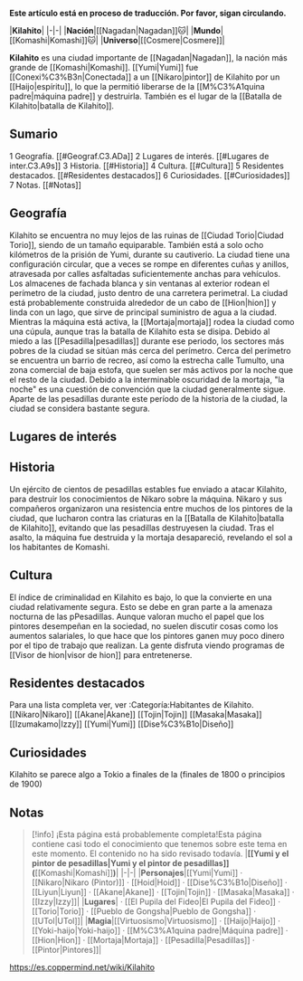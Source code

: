 **Este artículo está en proceso de traducción. Por favor, sigan circulando.**


|**Kilahito**|
|-|-|
|**Nación**|[[Nagadan\|Nagadan]]🐱︎|
|**Mundo**|[[Komashi\|Komashi]]🐱︎|
|**Universo**|[[Cosmere\|Cosmere]]|

**Kilahito** es una ciudad importante de [[Nagadan\|Nagadan]], la nación más grande de [[Komashi\|Komashi]]. [[Yumi\|Yumi]] fue [[Conexi%C3%B3n\|Conectada]] a un [[Nikaro\|pintor]] de Kilahito por un [[Haijo\|espíritu]], lo que la permitió liberarse de la [[M%C3%A1quina padre\|máquina padre]] y destruirla. También es el lugar de la [[Batalla de Kilahito\|batalla de Kilahito]].

## Sumario

1 Geografía. [[#Geograf.C3.ADa]] 
2 Lugares de interés. [[#Lugares de inter.C3.A9s]] 
3 Historia. [[#Historia]] 
4 Cultura. [[#Cultura]] 
5 Residentes destacados. [[#Residentes destacados]] 
6 Curiosidades. [[#Curiosidades]] 
7 Notas. [[#Notas]] 


## Geografía
Kilahito se encuentra no muy lejos de las ruinas de [[Ciudad Torio\|Ciudad Torio]], siendo de un tamaño equiparable. También está a solo ocho kilómetros de la prisión de Yumi, durante su cautiverio. La ciudad tiene una configuración circular, que a veces se rompe en diferentes cuñas y anillos, atravesada por calles asfaltadas suficientemente anchas para vehículos. Los almacenes de fachada blanca y sin ventanas al exterior rodean el perímetro de la ciudad, justo dentro de una carretera perimetral. La ciudad está probablemente construida alrededor de un cabo de [[Hion\|hion]] y linda con un lago, que sirve de principal suministro de agua a la ciudad.
Mientras la máquina está activa, la [[Mortaja\|mortaja]] rodea la ciudad como una cúpula, aunque tras la batalla de Kilahito esta se disipa. Debido al miedo a las [[Pesadilla\|pesadillas]] durante ese periodo, los sectores más pobres de la ciudad se sitúan más cerca del perímetro. Cerca del perímetro se encuentra un barrio de recreo, así como la estrecha calle Tumulto, una zona comercial de baja estofa, que suelen ser más activos por la noche que el resto de la ciudad. Debido a la interminable oscuridad de la mortaja, "la noche" es una cuestión de convención que la ciudad generalmente sigue. Aparte de las pesadillas durante este período de la historia de la ciudad, la ciudad se considera bastante segura.

## Lugares de interés




## Historia
Un ejército de cientos de pesadillas estables fue enviado a atacar Kilahito, para destruir los conocimientos de Nikaro sobre la máquina. Nikaro y sus compañeros organizaron una resistencia entre muchos de los pintores de la ciudad, que lucharon contra las criaturas en la [[Batalla de Kilahito\|batalla de Kilahito]], evitando que las pesadillas destruyesen la ciudad. Tras el asalto, la máquina fue destruida y la mortaja desapareció, revelando el sol a los habitantes de Komashi.

## Cultura
El índice de criminalidad en Kilahito es bajo, lo que la convierte en una ciudad relativamente segura. Esto se debe en gran parte a la amenaza nocturna de las pPesadillas.
Aunque valoran mucho el papel que los pintores desempeñan en la sociedad, no suelen discutir cosas como los aumentos salariales, lo que hace que los pintores ganen muy poco dinero por el tipo de trabajo que realizan.
La gente disfruta viendo programas de [[Visor de hion\|visor de hion]] para entretenerse.

## Residentes destacados
Para una lista completa ver, ver :Categoría:Habitantes de Kilahito.
[[Nikaro\|Nikaro]]
[[Akane\|Akane]]
[[Tojin\|Tojin]]
[[Masaka\|Masaka]]
[[Izumakamo\|Izzy]]
[[Yumi\|Yumi]]
[[Dise%C3%B1o\|Diseño]]
## Curiosidades
Kilahito se parece algo a Tokio a finales de la  (finales de 1800 o principios de 1900)
## Notas

> [!info] ¡Esta página está probablemente completa!Esta página contiene casi todo el conocimiento que tenemos sobre este tema en este momento.
El contenido no ha sido revisado todavía.
|**[[Yumi y el pintor de pesadillas\|Yumi y el pintor de pesadillas]] (**[[Komashi\|Komashi]]**)**|
|-|-|
|**Personajes**|[[Yumi\|Yumi]] · [[Nikaro\|Nikaro (Pintor)]] · [[Hoid\|Hoid]] · [[Dise%C3%B1o\|Diseño]] · [[Liyun\|Liyun]] · [[Akane\|Akane]] · [[Tojin\|Tojin]] · [[Masaka\|Masaka]] · [[Izzy\|Izzy]]|
|**Lugares**| · [[El Pupila del Fideo\|El Pupila del Fideo]] · [[Torio\|Torio]] · [[Pueblo de Gongsha\|Pueblo de Gongsha]] · [[UTol\|UTol]]|
|**Magia**|[[Virtuosismo\|Virtuosismo]] · [[Haijo\|Haijo]] · [[Yoki-haijo\|Yoki-haijo]] · [[M%C3%A1quina padre\|Máquina padre]] · [[Hion\|Hion]] · [[Mortaja\|Mortaja]] · [[Pesadilla\|Pesadillas]] · [[Pintor\|Pintores]]|



https://es.coppermind.net/wiki/Kilahito